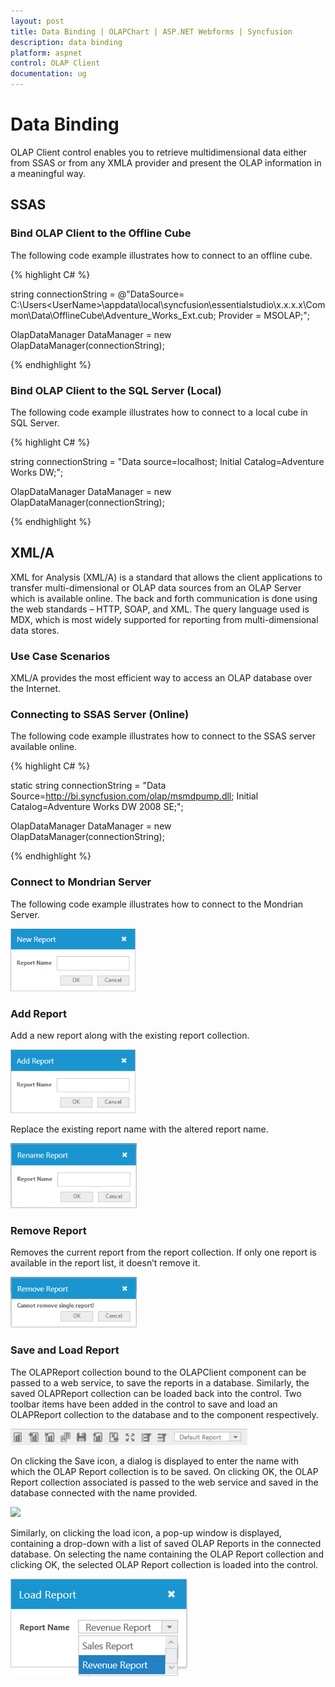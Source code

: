 ```yaml
---
layout: post
title: Data Binding | OLAPChart | ASP.NET Webforms | Syncfusion
description: data binding
platform: aspnet
control: OLAP Client
documentation: ug
---
```


# Data Binding

OLAP Client control enables you to retrieve multidimensional data either from SSAS or from any XMLA provider and present the OLAP information in a meaningful way.

## SSAS

### Bind OLAP Client to the Offline Cube

The following code example illustrates how to connect to an offline cube.


{% highlight C# %}

string connectionString = @"DataSource= C:\Users\<UserName>\appdata\local\syncfusion\essentialstudio\x.x.x.x\Common\Data\OfflineCube\Adventure_Works_Ext.cub; Provider = MSOLAP;";

OlapDataManager DataManager = new OlapDataManager(connectionString);

{% endhighlight %}

### Bind OLAP Client to the SQL Server (Local)

The following code example illustrates how to connect to a local cube in SQL Server.


{% highlight C# %}

string connectionString = "Data source=localhost; Initial Catalog=Adventure Works DW;";

OlapDataManager DataManager = new OlapDataManager(connectionString);

{% endhighlight %}

## XML/A

XML for Analysis (XML/A) is a standard that allows the client applications to transfer multi-dimensional or OLAP data sources from an OLAP Server which is available online. The back and forth communication is done using the web standards – HTTP, SOAP, and XML. The query language used is MDX, which is most widely supported for reporting from multi-dimensional data stores.

### Use Case Scenarios

XML/A provides the most efficient way to access an OLAP database over the Internet.

### Connecting to SSAS Server (Online)

The following code example illustrates how to connect to the SSAS server available online.



{% highlight C# %}

static string connectionString = "Data Source=http://bi.syncfusion.com/olap/msmdpump.dll; Initial Catalog=Adventure Works DW 2008 SE;";   

OlapDataManager DataManager = new OlapDataManager(connectionString);

{% endhighlight %}

### Connect to Mondrian Server

The following code example illustrates how to connect to the Mondrian Server.

![](Data-Binding_images/Data-Binding_img1.png) 



### Add Report

Add a new report along with the existing report collection.

![](Data-Binding_images/Data-Binding_img2.png) 

Replace the existing report name with the altered report name.

![](Data-Binding_images/Data-Binding_img3.png) 

### Remove Report

Removes the current report from the report collection. If only one report is available in the report list, it doesn’t remove it.

![](Data-Binding_images/Data-Binding_img4.png) 

### Save and Load Report

The OLAPReport collection bound to the OLAPClient component can be passed to a web service, to save the reports in a database. Similarly, the saved OLAPReport collection can be loaded back into the control. Two toolbar items have been added in the control to save and load an OLAPReport collection to the database and to the component respectively.

 ![](Data-Binding_images/Data-Binding_img5.png)

On clicking the Save icon, a dialog is displayed to enter the name with which the OLAP Report collection is to be saved. On clicking OK, the OLAP Report collection associated is passed to the web service and saved in the database connected with the name provided. 

![](Data-Binding_images/Data-Binding_img6.png) 

Similarly, on clicking the load icon, a pop-up window is displayed, containing a drop-down with a list of saved OLAP Reports in the connected database. On selecting the name containing the OLAP Report collection and clicking OK, the selected OLAP Report collection is loaded into the control.

![](Data-Binding_images/Data-Binding_img7.png) 